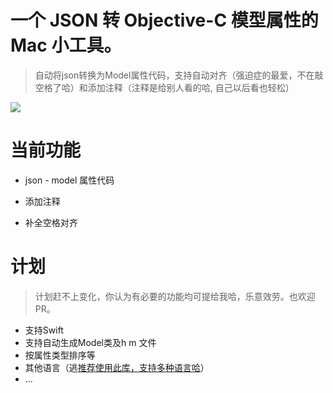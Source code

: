 # 一个 JSON 转 Objective-C 模型属性的 Mac 小工具。

> 自动将json转换为Model属性代码，支持自动对齐（强迫症的最爱，不在敲空格了哈）和添加注释（注释是给别人看的哈, 自己以后看也轻松）


![](1.gif)


# 当前功能

- json - model 属性代码


- 添加注释
- 补全空格对齐

# 计划

> 计划赶不上变化，你认为有必要的功能均可提给我哈，乐意效劳。也欢迎PR。

- 支持Swift
- 支持自动生成Model类及h m 文件
- 按属性类型排序等
- 其他语言（逃[推荐使用此库，支持多种语言哈](https://github.com/Ahmed-Ali/JSONExport)）
- ...

